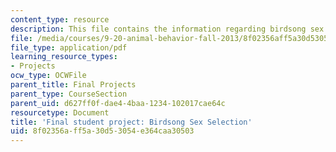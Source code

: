 ```yaml
---
content_type: resource
description: This file contains the information regarding birdsong sex selection.
file: /media/courses/9-20-animal-behavior-fall-2013/8f02356aff5a30d53054e364caa30503_MIT9_20F13_Trent_Erika.pdf
file_type: application/pdf
learning_resource_types:
- Projects
ocw_type: OCWFile
parent_title: Final Projects
parent_type: CourseSection
parent_uid: d627ff0f-dae4-4baa-1234-102017cae64c
resourcetype: Document
title: 'Final student project: Birdsong Sex Selection'
uid: 8f02356a-ff5a-30d5-3054-e364caa30503
---
```

